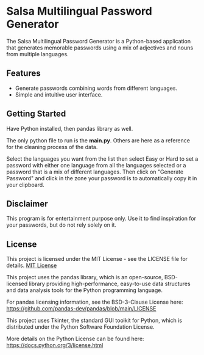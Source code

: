 # Salsa Multilingual Password Generator

The Salsa Multilingual Password Generator is a Python-based application that generates memorable passwords using a mix of adjectives and nouns from multiple languages.

## Features

- Generate passwords combining words from different languages.
- Simple and intuitive user interface.

## Getting Started

Have Python installed, then pandas library as well.

The only python file to run is the **main.py**.
Others are here as a reference for the cleaning process of the data.

Select the languages you want from the list then select Easy or Hard to set a password with either one language from all the languages selected or a password that is a mix of different languages. 
Then click on "Generate Password" and click in the zone your password is to automatically copy it in your clipboard.

## Disclaimer

This program is for entertainment purpose only. Use it to find inspiration for your passwords, but do not rely solely on it.

## License

This project is licensed under the MIT License - see the LICENSE file for details.
[MIT License](LICENSE)

This project uses the pandas library, which is an open-source, BSD-licensed library providing high-performance, easy-to-use data structures and data analysis tools for the Python programming language.

For pandas licensing information, see the BSD-3-Clause License here: https://github.com/pandas-dev/pandas/blob/main/LICENSE

This project uses Tkinter, the standard GUI toolkit for Python, which is distributed under the Python Software Foundation License.

More details on the Python License can be found here: https://docs.python.org/3/license.html
